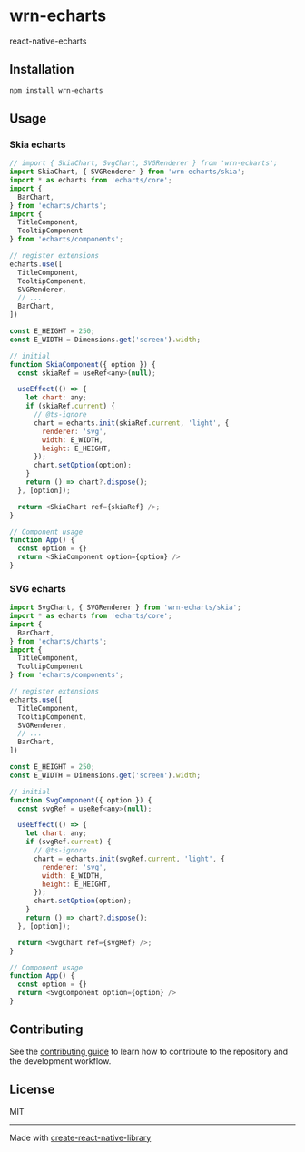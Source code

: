 # wrn-echarts

react-native-echarts

## Installation

```sh
npm install wrn-echarts
```

## Usage

### Skia echarts
```js
// import { SkiaChart, SvgChart, SVGRenderer } from 'wrn-echarts';
import SkiaChart, { SVGRenderer } from 'wrn-echarts/skia';
import * as echarts from 'echarts/core';
import {
  BarChart,
} from 'echarts/charts';
import {
  TitleComponent,
  TooltipComponent
} from 'echarts/components';

// register extensions
echarts.use([
  TitleComponent,
  TooltipComponent,
  SVGRenderer,
  // ...
  BarChart,
])

const E_HEIGHT = 250;
const E_WIDTH = Dimensions.get('screen').width;

// initial
function SkiaComponent({ option }) {
  const skiaRef = useRef<any>(null);

  useEffect(() => {
    let chart: any;
    if (skiaRef.current) {
      // @ts-ignore
      chart = echarts.init(skiaRef.current, 'light', {
        renderer: 'svg',
        width: E_WIDTH,
        height: E_HEIGHT,
      });
      chart.setOption(option);
    }
    return () => chart?.dispose();
  }, [option]);

  return <SkiaChart ref={skiaRef} />;
}

// Component usage
function App() {
  const option = {}
  return <SkiaComponent option={option} />
}
```

### SVG echarts
```js
import SvgChart, { SVGRenderer } from 'wrn-echarts/skia';
import * as echarts from 'echarts/core';
import {
  BarChart,
} from 'echarts/charts';
import {
  TitleComponent,
  TooltipComponent
} from 'echarts/components';

// register extensions
echarts.use([
  TitleComponent,
  TooltipComponent,
  SVGRenderer,
  // ...
  BarChart,
])

const E_HEIGHT = 250;
const E_WIDTH = Dimensions.get('screen').width;

// initial
function SvgComponent({ option }) {
  const svgRef = useRef<any>(null);

  useEffect(() => {
    let chart: any;
    if (svgRef.current) {
      // @ts-ignore
      chart = echarts.init(svgRef.current, 'light', {
        renderer: 'svg',
        width: E_WIDTH,
        height: E_HEIGHT,
      });
      chart.setOption(option);
    }
    return () => chart?.dispose();
  }, [option]);

  return <SvgChart ref={svgRef} />;
}

// Component usage
function App() {
  const option = {}
  return <SvgComponent option={option} />
}
```
## Contributing

See the [contributing guide](CONTRIBUTING.md) to learn how to contribute to the repository and the development workflow.

## License

MIT

---

Made with [create-react-native-library](https://github.com/callstack/react-native-builder-bob)
